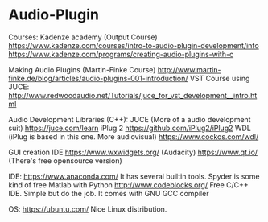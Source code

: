 # Audio-Plugin



Courses:
Kadenze academy (Output Course)
https://www.kadenze.com/courses/intro-to-audio-plugin-development/info
https://www.kadenze.com/programs/creating-audio-plugins-with-c

Making Audio Plugins (Martin-Finke Course)
http://www.martin-finke.de/blog/articles/audio-plugins-001-introduction/
VST Course using JUCE:
http://www.redwoodaudio.net/Tutorials/juce_for_vst_development__intro.html

Audio Development Libraries (C++):
JUCE (More of a audio development suit)
https://juce.com/learn
iPlug 2
https://github.com/iPlug2/iPlug2
WDL (iPlug is based in this one. More audiovisual)
https://www.cockos.com/wdl/

GUI creation IDE
https://www.wxwidgets.org/ (Audacity)
https://www.qt.io/ (There's free opensource version)

IDE:
https://www.anaconda.com/ It has several builtin tools. Spyder is some kind of free Matlab with Python
http://www.codeblocks.org/ Free C/C++ IDE. Simple but do the job. It comes with GNU GCC compiler

OS:
https://ubuntu.com/ Nice Linux distribution. 
